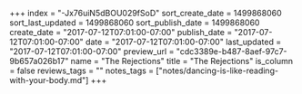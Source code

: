 +++
index = "-Jx76uiN5dBOU029fSoD"
sort_create_date = 1499868060
sort_last_updated = 1499868060
sort_publish_date = 1499868060
create_date = "2017-07-12T07:01:00-07:00"
publish_date = "2017-07-12T07:01:00-07:00"
date = "2017-07-12T07:01:00-07:00"
last_updated = "2017-07-12T07:01:00-07:00"
preview_url = "cdc3389e-b487-8aef-97c7-9b657a026b17"
name = "The Rejections"
title = "The Rejections"
is_column = false
reviews_tags = ""
notes_tags = ["notes/dancing-is-like-reading-with-your-body.md"]
+++

